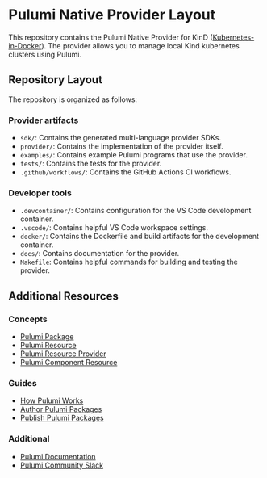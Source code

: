 # Pulumi Native Provider Layout

This repository contains the Pulumi Native Provider for KinD ([Kubernetes-in-Docker](https://kind.sigs.k8s.io)). The provider allows you to manage local Kind kubernetes clusters using Pulumi.

## Repository Layout

The repository is organized as follows:

### Provider artifacts

- `sdk/`: Contains the generated multi-language provider SDKs.
- `provider/`: Contains the implementation of the provider itself.
- `examples/`: Contains example Pulumi programs that use the provider.
- `tests/`: Contains the tests for the provider.
- `.github/workflows/`: Contains the GitHub Actions CI workflows.

### Developer tools

- `.devcontainer/`: Contains configuration for the VS Code development container.
- `.vscode/`: Contains helpful VS Code workspace settings.
- `docker/`: Contains the Dockerfile and build artifacts for the development container.
- `docs/`: Contains documentation for the provider.
- `Makefile`: Contains helpful commands for building and testing the provider.

## Additional Resources

### Concepts

- [Pulumi Package](https://www.pulumi.com/docs/using-pulumi/pulumi-packages/#pulumi-packages)
- [Pulumi Resource](https://www.pulumi.com/docs/concepts/resources/)
- [Pulumi Resource Provider](https://www.pulumi.com/docs/concepts/resources/providers/)
- [Pulumi Component Resource](https://www.pulumi.com/docs/concepts/resources/components/)

### Guides

- [How Pulumi Works](https://www.pulumi.com/docs/concepts/how-pulumi-works/#how-pulumi-works)
- [Author Pulumi Packages](https://www.pulumi.com/docs/using-pulumi/pulumi-packages/how-to-author/)
- [Publish Pulumi Packages](https://www.pulumi.com/docs/using-pulumi/pulumi-packages/how-to-author/)

### Additional

- [Pulumi Documentation](https://www.pulumi.com/docs/)
- [Pulumi Community Slack](https://slack.pulumi.com/)
